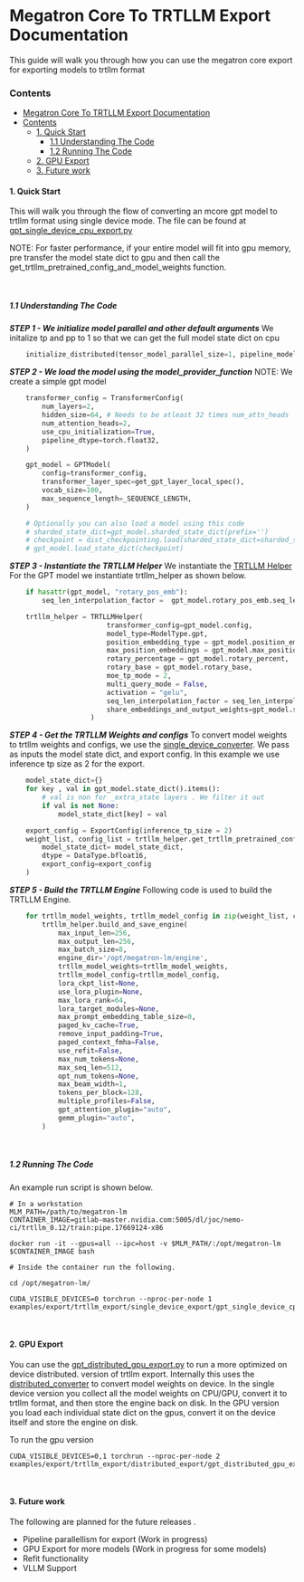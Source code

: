 # Megatron Core To TRTLLM Export Documentation
This guide will walk you through how you can use the megatron core export for exporting models to trtllm format

### Contents
- [Megatron Core To TRTLLM Export Documentation](#megatron-core-to-trtllm-export-documentation)
- [Contents](#contents)
  - [1. Quick Start](#1-quick-start)
    - [1.1 Understanding The Code](#11-understanding-the-code)
    - [1.2 Running The Code](#12-running-the-code)
  - [2. GPU Export](#2-gpu-export)
  - [3. Future work](#4-future-work)

#### 1. Quick Start
This will walk you through the flow of converting an mcore gpt model to trtllm format using single device mode. The file can be found at [gpt_single_device_cpu_export.py](./single_device_export/gpt_single_device_cpu_export.py)

NOTE: For faster performance, if your entire model will fit into gpu memory, pre transfer the model state dict to gpu and then call the get_trtllm_pretrained_config_and_model_weights function.

<br>

##### 1.1 Understanding The Code
***STEP 1 - We initialize model parallel and other default arguments***
We initalize tp and pp to 1 so that we can get the full model state dict on cpu
```python
    initialize_distributed(tensor_model_parallel_size=1, pipeline_model_parallel_size=1)
```

***STEP 2 - We load the model using the model_provider_function***
NOTE: We create a simple gpt model

```python
    transformer_config = TransformerConfig(
        num_layers=2, 
        hidden_size=64, # Needs to be atleast 32 times num_attn_heads
        num_attention_heads=2, 
        use_cpu_initialization=True, 
        pipeline_dtype=torch.float32,
    )

    gpt_model = GPTModel(
        config=transformer_config, 
        transformer_layer_spec=get_gpt_layer_local_spec(), 
        vocab_size=100, 
        max_sequence_length=_SEQUENCE_LENGTH,
    )

    # Optionally you can also load a model using this code 
    # sharded_state_dict=gpt_model.sharded_state_dict(prefix='')
    # checkpoint = dist_checkpointing.load(sharded_state_dict=sharded_state_dict, checkpoint_dir=checkpoint_path)
    # gpt_model.load_state_dict(checkpoint)

```

***STEP 3 - Instantiate the TRTLLM Helper***
We instantiate the [TRTLLM Helper](../../../megatron/core/export/trtllm/trtllm_helper.py)  For the GPT model we instantiate trtllm_helper as shown below.
```python
    if hasattr(gpt_model, "rotary_pos_emb"):
        seq_len_interpolation_factor =  gpt_model.rotary_pos_emb.seq_len_interpolation_factor

    trtllm_helper = TRTLLMHelper(
                        transformer_config=gpt_model.config, 
                        model_type=ModelType.gpt,
                        position_embedding_type = gpt_model.position_embedding_type, 
                        max_position_embeddings = gpt_model.max_position_embeddings, 
                        rotary_percentage = gpt_model.rotary_percent,
                        rotary_base = gpt_model.rotary_base,
                        moe_tp_mode = 2,
                        multi_query_mode = False,
                        activation = "gelu", 
                        seq_len_interpolation_factor = seq_len_interpolation_factor,
                        share_embeddings_and_output_weights=gpt_model.share_embeddings_and_output_weights
                    )   
```

***STEP 4 - Get the TRTLLM Weights and configs***
To convert model weights to trtllm weights and configs, we use the [single_device_converter](../../../megatron/core/export/trtllm/trtllm_weights_converter/single_device_trtllm_model_weights_converter.py). We pass as inputs the model state dict, and export config. In this example we use inference tp size as 2 for the export. 

```python
    model_state_dict={}
    for key , val in gpt_model.state_dict().items():
        # val is non for _extra_state layers . We filter it out
        if val is not None:
            model_state_dict[key] = val

    export_config = ExportConfig(inference_tp_size = 2)
    weight_list, config_list = trtllm_helper.get_trtllm_pretrained_config_and_model_weights(
        model_state_dict= model_state_dict,
        dtype = DataType.bfloat16,
        export_config=export_config
    )
```

***STEP 5 - Build the TRTLLM Engine***
Following code is used to build the TRTLLM Engine. 

```python
    for trtllm_model_weights, trtllm_model_config in zip(weight_list, config_list):
        trtllm_helper.build_and_save_engine(
            max_input_len=256,
            max_output_len=256,
            max_batch_size=8,
            engine_dir='/opt/megatron-lm/engine',
            trtllm_model_weights=trtllm_model_weights,
            trtllm_model_config=trtllm_model_config,
            lora_ckpt_list=None,
            use_lora_plugin=None,
            max_lora_rank=64,
            lora_target_modules=None,
            max_prompt_embedding_table_size=0,
            paged_kv_cache=True,
            remove_input_padding=True,
            paged_context_fmha=False,
            use_refit=False,
            max_num_tokens=None,
            max_seq_len=512,
            opt_num_tokens=None,
            max_beam_width=1,
            tokens_per_block=128,
            multiple_profiles=False,
            gpt_attention_plugin="auto",
            gemm_plugin="auto",
        )
```
<br>

##### 1.2 Running The Code
An example run script is shown below. 

```
# In a workstation 
MLM_PATH=/path/to/megatron-lm
CONTAINER_IMAGE=gitlab-master.nvidia.com:5005/dl/joc/nemo-ci/trtllm_0.12/train:pipe.17669124-x86

docker run -it --gpus=all --ipc=host -v $MLM_PATH/:/opt/megatron-lm $CONTAINER_IMAGE bash

# Inside the container run the following. 

cd /opt/megatron-lm/

CUDA_VISIBLE_DEVICES=0 torchrun --nproc-per-node 1  examples/export/trtllm_export/single_device_export/gpt_single_device_cpu_export.py
```

<br>

#### 2. GPU Export
You can use the [gpt_distributed_gpu_export.py](./distributed_export/gpt_distributed_gpu_export.py) to run a more optimized on device distributed. version of trtllm export. Internally this uses the [distributed_converter](../../../megatron/core/export/trtllm/trtllm_weights_converter/distributed_trtllm_model_weights_converter.py) to convert model weights on device. 
In the single device version you collect all the model weights on CPU/GPU, convert it to trtllm format, and then store the engine back on disk. In the GPU version you load each individual state dict on the gpus, convert it on the device itself and store the engine on disk. 

To run the gpu version 

```
CUDA_VISIBLE_DEVICES=0,1 torchrun --nproc-per-node 2  examples/export/trtllm_export/distributed_export/gpt_distributed_gpu_export.py
```

<br>

#### 3. Future work
The following are planned for the future releases . 
* Pipeline parallellism for export (Work in progress) 
* GPU Export for more models (Work in progress for some models)
* Refit functionality
* VLLM Support